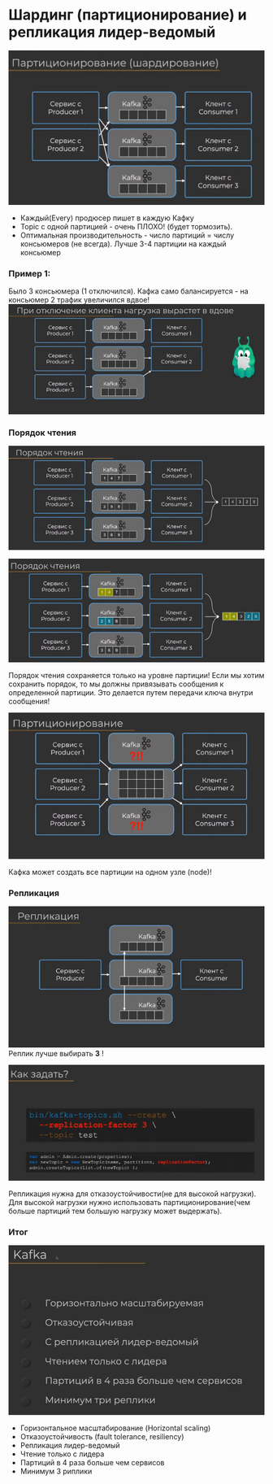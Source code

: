 # Шардинг (партиционирование) и репликация лидер-ведомый

![Partitions_sharding.png](img%2FPartitions_sharding.png)

- Каждый(Every) продюсер пишет в каждую Кафку
- Topic с одной партицией - очень ПЛОХО! (будет тормозить). 
- Оптимальная производительность - число партиций = числу консьюмеров (не всегда). Лучше 3-4 партиции на каждый консьюмер

### Пример 1:
Было 3 консьюмера (1 отключился). Кафка само балансируется - на консьюмер 2 трафик увеличился вдвое!
![maintainable_1.png](img%2Fmaintainable_1.png)

### Порядок чтения
![read_order_1.png](img%2Fread_order_1.png)

![read_order_2.png](img%2Fread_order_2.png)

Порядок чтения сохраняется только на уровне партиции! 
Если мы хотим сохранить порядок, то мы должны привязывать сообщения к определенной партиции.
Это делается путем передачи ключа внутри сообщения!

![Partitions_problem_1.png](img%2FPartitions_problem_1.png)

Кафка может создать все партиции на одном узле (node)!

### Репликация

![Replications_1.png](img%2FReplications_1.png)
Реплик лучше выбирать **3** !

![Replications_factor.png](img%2FReplications_factor.png)

Репликация нужна для отказоустойчивости(не для высокой нагрузки). 
Для высокой нагрузки нужно использовать партиционирование(чем больше партиций тем большую нагрузку может выдержать).

### Итог

![Kafka_result.png](img%2FKafka_result.png)

- Горизонтальное масштабирование (Horizontal scaling)
- Отказоустойчивость (fault tolerance, resiliency)
- Репликация лидер-ведомый
- Чтение только с лидера
- Партиций в 4 раза больше чем сервисов
- Минимум 3 риплики